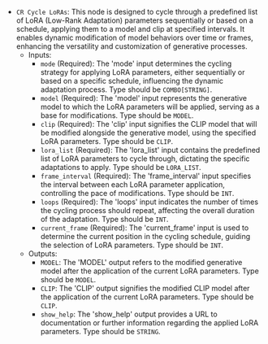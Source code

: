 - `CR Cycle LoRAs`: This node is designed to cycle through a predefined list of LoRA (Low-Rank Adaptation) parameters sequentially or based on a schedule, applying them to a model and clip at specified intervals. It enables dynamic modification of model behaviors over time or frames, enhancing the versatility and customization of generative processes.
    - Inputs:
        - `mode` (Required): The 'mode' input determines the cycling strategy for applying LoRA parameters, either sequentially or based on a specific schedule, influencing the dynamic adaptation process. Type should be `COMBO[STRING]`.
        - `model` (Required): The 'model' input represents the generative model to which the LoRA parameters will be applied, serving as a base for modifications. Type should be `MODEL`.
        - `clip` (Required): The 'clip' input signifies the CLIP model that will be modified alongside the generative model, using the specified LoRA parameters. Type should be `CLIP`.
        - `lora_list` (Required): The 'lora_list' input contains the predefined list of LoRA parameters to cycle through, dictating the specific adaptations to apply. Type should be `LORA_LIST`.
        - `frame_interval` (Required): The 'frame_interval' input specifies the interval between each LoRA parameter application, controlling the pace of modifications. Type should be `INT`.
        - `loops` (Required): The 'loops' input indicates the number of times the cycling process should repeat, affecting the overall duration of the adaptation. Type should be `INT`.
        - `current_frame` (Required): The 'current_frame' input is used to determine the current position in the cycling schedule, guiding the selection of LoRA parameters. Type should be `INT`.
    - Outputs:
        - `MODEL`: The 'MODEL' output refers to the modified generative model after the application of the current LoRA parameters. Type should be `MODEL`.
        - `CLIP`: The 'CLIP' output signifies the modified CLIP model after the application of the current LoRA parameters. Type should be `CLIP`.
        - `show_help`: The 'show_help' output provides a URL to documentation or further information regarding the applied LoRA parameters. Type should be `STRING`.
